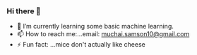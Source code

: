 ### Hi there 👋



- 🌱 I’m currently learning some basic machine learning.
- 📫 How to reach me:...email: muchai.samson10@gmail.com
- ⚡ Fun fact: ...mice don't actually like cheese

